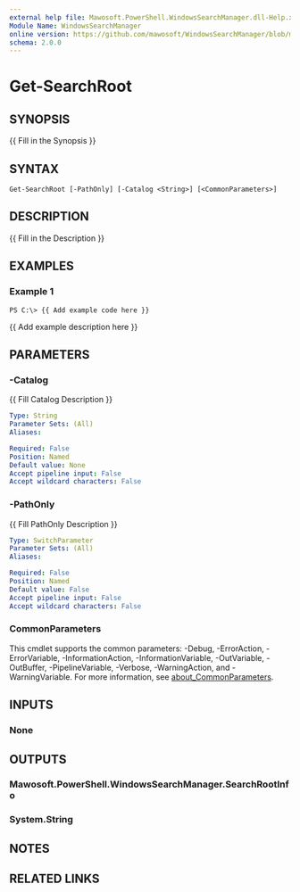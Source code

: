 ```yaml
---
external help file: Mawosoft.PowerShell.WindowsSearchManager.dll-Help.xml
Module Name: WindowsSearchManager
online version: https://github.com/mawosoft/WindowsSearchManager/blob/master/docs/help/Get-SearchRoot.md
schema: 2.0.0
---
```


# Get-SearchRoot

## SYNOPSIS
{{ Fill in the Synopsis }}

## SYNTAX

```
Get-SearchRoot [-PathOnly] [-Catalog <String>] [<CommonParameters>]
```

## DESCRIPTION
{{ Fill in the Description }}

## EXAMPLES

### Example 1
```
PS C:\> {{ Add example code here }}
```

{{ Add example description here }}

## PARAMETERS

### -Catalog
{{ Fill Catalog Description }}

```yaml
Type: String
Parameter Sets: (All)
Aliases:

Required: False
Position: Named
Default value: None
Accept pipeline input: False
Accept wildcard characters: False
```

### -PathOnly
{{ Fill PathOnly Description }}

```yaml
Type: SwitchParameter
Parameter Sets: (All)
Aliases:

Required: False
Position: Named
Default value: False
Accept pipeline input: False
Accept wildcard characters: False
```

### CommonParameters
This cmdlet supports the common parameters: -Debug, -ErrorAction, -ErrorVariable, -InformationAction, -InformationVariable, -OutVariable, -OutBuffer, -PipelineVariable, -Verbose, -WarningAction, and -WarningVariable. For more information, see [about_CommonParameters](http://go.microsoft.com/fwlink/?LinkID=113216).

## INPUTS

### None
## OUTPUTS

### Mawosoft.PowerShell.WindowsSearchManager.SearchRootInfo
### System.String
## NOTES

## RELATED LINKS
